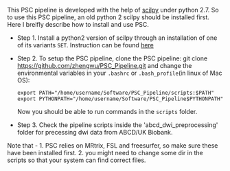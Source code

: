 This PSC pipeline is developed with the help of [scilpy](https://github.com/scilus/scilpy) under python 2.7. So to use this PSC pipeline, an old python 2 scilpy should be installed first. Here I breifly describe how to install and use PSC.



-  Step 1. Install a python2 version of scilpy through an installation of one of its variants `SET`. Instruction can be found [here](https://set-documentation.readthedocs.io/en/latest/setup/python.html#python-2-7-for-set-dev)

- Step 2.  To setup the PSC pipeline,  clone the PSC pipeline: git clone https://github.com/zhengwu/PSC_Pipeline.git and change the environmental variables in your
  `.bashrc` or `.bash_profile`(in linux of Mac OS):

  ```
  export PATH="/home/username/Software/PSC_Pipeline/scripts:$PATH"
  export PYTHONPATH="/home/username/Software/PSC_Pipeline$PYTHONPATH"
  ```

  Now you should be able to run commands in the `scripts` folder.

- Step 3. Check the pipeline scripts inside the 'abcd_dwi_preprocessing' folder for precessing dwi data from ABCD/UK Biobank. 

Note that - 1. PSC relies on MRtrix, FSL and freesurfer, so make sure these have been installed first. 2. you might need to change some dir in the scripts so that your system can find correct files. 
